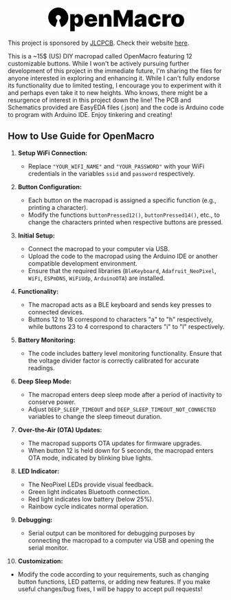 <p align="center">
  <img src="OpenMacro_Logo.svg" width="350" title="OpenMacro Logo">
</p>

This project is sponsored by [JLCPCB](https://jlcpcb.com/?from=cld). Check their website [here](https://jlcpcb.com/?from=cld).

This is a ~15$ (US) DIY macropad called OpenMacro featuring 12 customizable buttons. While I won't be actively pursuing further development of this project in the immediate future, I'm sharing the files for anyone interested in exploring and enhancing it. While I can't fully endorse its functionality due to limited testing, I encourage you to experiment with it and perhaps even take it to new heights. Who knows, there might be a resurgence of interest in this project down the line! The PCB and Schematics provided are EasyEDA files (.json) and the code is Arduino code to program with Arduino IDE. Enjoy tinkering and creating!



## How to Use Guide for OpenMacro

1. **Setup WiFi Connection:**
   - Replace `"YOUR_WIFI_NAME"` and `"YOUR_PASSWORD"` with your WiFi credentials in the variables `ssid` and `password` respectively.

2. **Button Configuration:**
   - Each button on the macropad is assigned a specific function (e.g., printing a character).
   - Modify the functions `buttonPressed12()`, `buttonPressed14()`, etc., to change the characters printed when respective buttons are pressed.

3. **Initial Setup:**
   - Connect the macropad to your computer via USB.
   - Upload the code to the macropad using the Arduino IDE or another compatible development environment.
   - Ensure that the required libraries (`BleKeyboard`, `Adafruit_NeoPixel`, `WiFi`, `ESPmDNS`, `WiFiUdp`, `ArduinoOTA`) are installed.

4. **Functionality:**
   - The macropad acts as a BLE keyboard and sends key presses to connected devices.
   - Buttons 12 to 18 correspond to characters "a" to "h" respectively, while buttons 23 to 4 correspond to characters "i" to "l" respectively.

5. **Battery Monitoring:**
   - The code includes battery level monitoring functionality. Ensure that the voltage divider factor is correctly calibrated for accurate readings.

6. **Deep Sleep Mode:**
   - The macropad enters deep sleep mode after a period of inactivity to conserve power.
   - Adjust `DEEP_SLEEP_TIMEOUT` and `DEEP_SLEEP_TIMEOUT_NOT_CONNECTED` variables to change the sleep timeout duration.

7. **Over-the-Air (OTA) Updates:**
   - The macropad supports OTA updates for firmware upgrades.
   - When button 12 is held down for 5 seconds, the macropad enters OTA mode, indicated by blinking blue lights.

8. **LED Indicator:**
   - The NeoPixel LEDs provide visual feedback.
   - Green light indicates Bluetooth connection.
   - Red light indicates low battery (below 25%).
   - Rainbow cycle indicates normal operation.

9. **Debugging:**
   - Serial output can be monitored for debugging purposes by connecting the macropad to a computer via USB and opening the serial monitor.

10. **Customization:**
   - Modify the code according to your requirements, such as changing button functions, LED patterns, or adding new features. If you make useful changes/bug fixes, I will be happy to accept pull requests!

